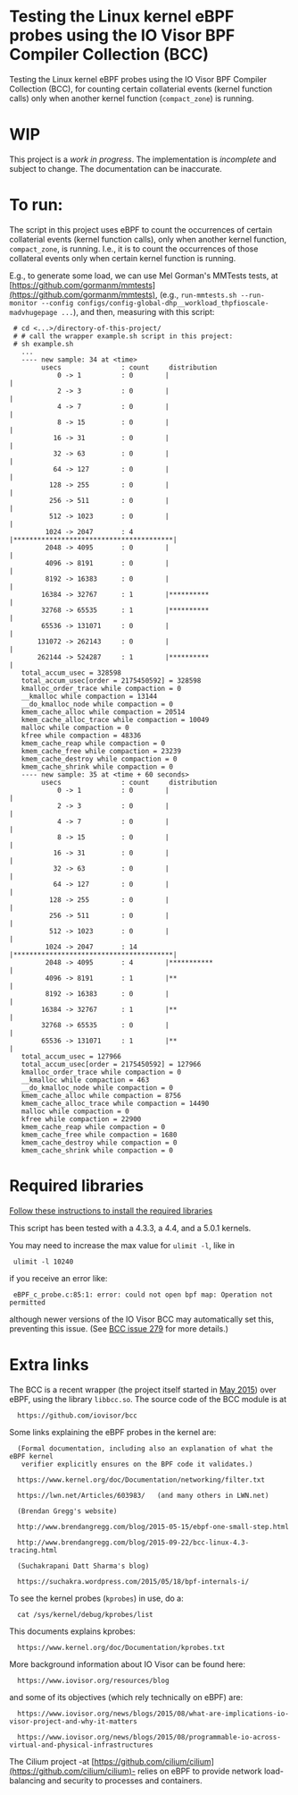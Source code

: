 # Testing the Linux kernel eBPF probes using the IO Visor BPF Compiler Collection (BCC)

Testing the Linux kernel eBPF probes using the IO Visor BPF Compiler
Collection (BCC), for counting certain collaterial events (kernel
function calls) only when another kernel function (`compact_zone`)
is running.

# WIP

This project is a *work in progress*. The implementation is *incomplete* and
subject to change. The documentation can be inaccurate.

# To run:

The script in this project uses eBPF to count the occurrences of certain
collaterial events (kernel function calls), only when another kernel
function, `compact_zone`, is running. I.e., it is to count the occurrences
of those collateral events only when certain kernel function is running.

E.g., to generate some load, we can use Mel Gorman's MMTests tests, at
[https://github.com/gormanm/mmtests](https://github.com/gormanm/mmtests),
(e.g., `run-mmtests.sh --run-monitor --config configs/config-global-dhp__workload_thpfioscale-madvhugepage ...`),
and then, measuring with this script:

     # cd <...>/directory-of-this-project/
     # # call the wrapper example.sh script in this project:
     # sh example.sh
       ...
       ---- new sample: 34 at <time>
            usecs               : count     distribution
                0 -> 1          : 0        |                                        |
                2 -> 3          : 0        |                                        |
                4 -> 7          : 0        |                                        |
                8 -> 15         : 0        |                                        |
               16 -> 31         : 0        |                                        |
               32 -> 63         : 0        |                                        |
               64 -> 127        : 0        |                                        |
              128 -> 255        : 0        |                                        |
              256 -> 511        : 0        |                                        |
              512 -> 1023       : 0        |                                        |
             1024 -> 2047       : 4        |****************************************|
             2048 -> 4095       : 0        |                                        |
             4096 -> 8191       : 0        |                                        |
             8192 -> 16383      : 0        |                                        |
            16384 -> 32767      : 1        |**********                              |
            32768 -> 65535      : 1        |**********                              |
            65536 -> 131071     : 0        |                                        |
           131072 -> 262143     : 0        |                                        |
           262144 -> 524287     : 1        |**********                              |
       total_accum_usec = 328598
       total_accum_usec[order = 2175450592] = 328598
       kmalloc_order_trace while compaction = 0
       __kmalloc while compaction = 13144
       __do_kmalloc_node while compaction = 0
       kmem_cache_alloc while compaction = 20514
       kmem_cache_alloc_trace while compaction = 10049
       malloc while compaction = 0
       kfree while compaction = 48336
       kmem_cache_reap while compaction = 0
       kmem_cache_free while compaction = 23239
       kmem_cache_destroy while compaction = 0
       kmem_cache_shrink while compaction = 0
       ---- new sample: 35 at <time + 60 seconds>
            usecs               : count     distribution
                0 -> 1          : 0        |                                        |
                2 -> 3          : 0        |                                        |
                4 -> 7          : 0        |                                        |
                8 -> 15         : 0        |                                        |
               16 -> 31         : 0        |                                        |
               32 -> 63         : 0        |                                        |
               64 -> 127        : 0        |                                        |
              128 -> 255        : 0        |                                        |
              256 -> 511        : 0        |                                        |
              512 -> 1023       : 0        |                                        |
             1024 -> 2047       : 14       |****************************************|
             2048 -> 4095       : 4        |***********                             |
             4096 -> 8191       : 1        |**                                      |
             8192 -> 16383      : 0        |                                        |
            16384 -> 32767      : 1        |**                                      |
            32768 -> 65535      : 0        |                                        |
            65536 -> 131071     : 1        |**                                      |
       total_accum_usec = 127966
       total_accum_usec[order = 2175450592] = 127966
       kmalloc_order_trace while compaction = 0
       __kmalloc while compaction = 463
       __do_kmalloc_node while compaction = 0
       kmem_cache_alloc while compaction = 8756
       kmem_cache_alloc_trace while compaction = 14490
       malloc while compaction = 0
       kfree while compaction = 22900
       kmem_cache_reap while compaction = 0
       kmem_cache_free while compaction = 1680
       kmem_cache_destroy while compaction = 0
       kmem_cache_shrink while compaction = 0

# Required libraries

[Follow these instructions to install the required libraries](https://github.com/iovisor/bcc/blob/master/INSTALL.md)

This script has been tested with a 4.3.3, a 4.4, and a 5.0.1 kernels.

You may need to increase the max value for `ulimit -l`, like in

     ulimit -l 10240

if you receive an error like:

     eBPF_c_probe.c:85:1: error: could not open bpf map: Operation not permitted

although newer versions of the IO Visor BCC may automatically set this, preventing this issue. (See [BCC issue 279](https://github.com/iovisor/bcc/pull/279) for more details.)

# Extra links

The BCC is a recent wrapper (the project itself started in [May 2015](https://github.com/iovisor/bcc/graphs/contributors))
over eBPF, using the library `libbcc.so`. The source code of the BCC module is at

      https://github.com/iovisor/bcc

Some links explaining the eBPF probes in the kernel are:

      (Formal documentation, including also an explanation of what the eBPF kernel
       verifier explicitly ensures on the BPF code it validates.)

      https://www.kernel.org/doc/Documentation/networking/filter.txt

      https://lwn.net/Articles/603983/   (and many others in LWN.net)

      (Brendan Gregg's website)

      http://www.brendangregg.com/blog/2015-05-15/ebpf-one-small-step.html

      http://www.brendangregg.com/blog/2015-09-22/bcc-linux-4.3-tracing.html

      (Suchakrapani Datt Sharma's blog)

      https://suchakra.wordpress.com/2015/05/18/bpf-internals-i/

To see the kernel probes (`kprobes`) in use, do a:

      cat /sys/kernel/debug/kprobes/list

This documents explains kprobes:

      https://www.kernel.org/doc/Documentation/kprobes.txt

More background information about IO Visor can be found here:

      https://www.iovisor.org/resources/blog

and some of its objectives (which rely technically on eBPF) are:

      https://www.iovisor.org/news/blogs/2015/08/what-are-implications-io-visor-project-and-why-it-matters

      https://www.iovisor.org/news/blogs/2015/08/programmable-io-across-virtual-and-physical-infrastructures

The Cilium project -at [https://github.com/cilium/cilium](https://github.com/cilium/cilium)- relies on eBPF to provide network load-balancing and security to processes and containers.

